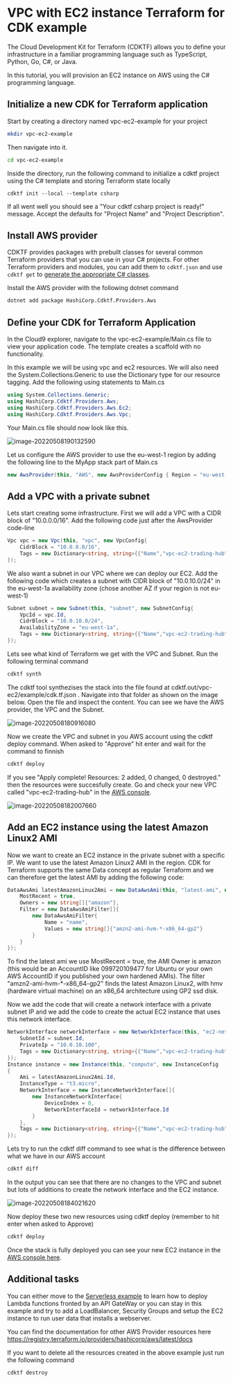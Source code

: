 # VPC with EC2 instance Terraform for CDK example

The Cloud Development Kit for Terraform (CDKTF) allows you to define your infrastructure in a familiar programming language such as TypeScript, Python, Go, C#, or Java.

In this tutorial, you will provision an EC2 instance on AWS using the C# programming language.

## Initialize a new CDK for Terraform application

Start by creating a directory named vpc-ec2-example for your project

```bash
mkdir vpc-ec2-example
```

Then navigate into it.

```bash
cd vpc-ec2-example
```

Inside the directory, run the following command to initialize a cdktf project using the C# template and storing Terraform state locally

```
cdktf init --local --template csharp
```

If all went well you should see a "Your cdktf csharp project is ready!" message. Accept the defaults for "Project Name" and "Project Description".

## Install AWS provider

CDKTF provides packages with prebuilt classes for several common Terraform providers that you can use in your C# projects. For other Terraform providers and modules, you can add them to `cdktf.json` and use `cdktf get` to [generate the appropriate C# classes](https://www.terraform.io/cdktf/concepts/providers-and-resources#providers).

Install the AWS provider with the following dotnet command

```bash
dotnet add package HashiCorp.Cdktf.Providers.Aws
```

## Define your CDK for Terraform Application

In the Cloud9 explorer, navigate to the vpc-ec2-example/Main.cs file to view your application code. The template creates a scaffold with no functionality.

In this example we will be using vpc and ec2 resources. We will also need the System.Collections.Generic to use the Dictionary type for our resource tagging. Add the following using statements to Main.cs

```c#
using System.Collections.Generic;
using HashiCorp.Cdktf.Providers.Aws;
using HashiCorp.Cdktf.Providers.Aws.Ec2;
using HashiCorp.Cdktf.Providers.Aws.Vpc;
```

Your Main.cs file should now look like this.

![image-20220508190132590](images/image-20220506145937284.png)

Let us configure the AWS provider to use the eu-west-1 region by adding the following line to the MyApp stack part of Main.cs

```c#
new AwsProvider(this, "AWS", new AwsProviderConfig { Region = "eu-west-1" });
```

## Add a VPC with a private subnet

Lets start creating some infrastructure. First we will add a VPC with a CIDR block of "10.0.0.0/16". Add the following code just after the AwsProvider code-line

```c#
Vpc vpc = new Vpc(this, "vpc", new VpcConfig{
    CidrBlock = "10.0.0.0/16",
    Tags = new Dictionary<string, string>{{"Name","vpc-ec2-trading-hub"}}
});
```

We also want a subnet in our VPC where we can deploy our EC2. Add the following code which creates a subnet with CIDR block of "10.0.10.0/24" in the eu-west-1a availability zone (chose another AZ if your region is not eu-west-1)

```c#
Subnet subnet = new Subnet(this, "subnet", new SubnetConfig{
  	VpcId = vpc.Id,
  	CidrBlock = "10.0.10.0/24",
  	AvailabilityZone = "eu-west-1a",
  	Tags = new Dictionary<string, string>{{"Name","vpc-ec2-trading-hub"}}
});

```

Lets see what kind of Terraform we get with the VPC and Subnet. Run the following terminal command

```bash
cdktf synth
```

The cdktf tool synthezises the stack into the file found at cdktf.out/vpc-ec2/example/cdk.tf.json . Navigate into that folder as shown on the image below. Open the file and inspect the content. You can see we have the AWS provider, the VPC and the Subnet.

![image-20220508180916080](images/image-20220508180916080.png)

Now we create the VPC and subnet in you AWS account using the cdktf deploy command. When asked to "Approve" hit enter and wait for the command to finnish

```bash
cdktf deploy
```

If you see "Apply complete! Resources: 2 added, 0 changed, 0 destroyed." then the resources were succesfully create. Go and check your new VPC called "vpc-ec2-trading-hub" in the [AWS console](https://console.aws.amazon.com/vpc/home#vpcs:).

![image-20220508182007660](images/image-20220508182007660.png)

## Add an EC2 instance using the latest Amazon Linux2 AMI

Now we want to create an EC2 instance in the private subnet with a specific IP. We want to use the latest Amazon Linux2 AMI in the region. CDK for Terraform supports the same Data concept as regular Terraform and we can therefore get the latest AMI by adding the following code:

```c#
DataAwsAmi latestAmazonLinux2Ami = new DataAwsAmi(this, "latest-ami", new 	DataAwsAmiConfig{
    MostRecent = true,
    Owners = new string[]{"amazon"},
    Filter = new DataAwsAmiFilter[]{
        new DataAwsAmiFilter{
            Name = "name",
            Values = new string[]{"amzn2-ami-hvm-*-x86_64-gp2"}
        }
    }
});
```

To find the latest ami we use MostRecent = true, the AMI Owner is amazon (this would be an AccountID like 099720109477 for Ubuntu or your own AWS AccountID if you published your own hardened AMIs). The filter "amzn2-ami-hvm-*-x86_64-gp2" finds the latest Amazon Linux2, with hmv (hardware virtual machine) on an x86_64 architecture using GP2 ssd disk.

Now we add the code that will create a network interface with a private subnet IP and we add the code to create the actual EC2 instance that uses this network interface.

```c#
NetworkInterface networkInterface = new NetworkInterface(this, "ec2-network-interface", new 	NetworkInterfaceConfig{
    SubnetId = subnet.Id,
    PrivateIp = "10.0.10.100",
    Tags = new Dictionary<string, string>{{"Name","vpc-ec2-trading-hub"}}
});
Instance instance = new Instance(this, "compute", new InstanceConfig
{ 
    Ami = latestAmazonLinux2Ami.Id,
    InstanceType = "t3.micro",
    NetworkInterface = new InstanceNetworkInterface[]{
        new InstanceNetworkInterface{
            DeviceIndex = 0,
            NetworkInterfaceId = networkInterface.Id
        }
    },
    Tags = new Dictionary<string, string>{{"Name","vpc-ec2-trading-hub"}}
});

```

Lets try to run the cdktf diff command to see what is the difference between what we have in our AWS account

```bash
cdktf diff
```

In the output you can see that there are no changes to the VPC and subnet but lots of additions to create the network interface and the EC2 instance.

![image-20220508184021620](images/image-20220508184021620.png)

Now deploy these two new resources using cdktf deploy (remember to hit enter when asked to Approve)

```bash
cdktf deploy
```

Once the stack is fully deployed you can see your new EC2 instance in the [AWS console here](https://console.aws.amazon.com/ec2/v2/home#Instances:instanceState=running).

## Additional tasks

You can either move to the [Serverless example](../lambda-example/README.md) to learn how to deploy Lambda functions fronted by an API GateWay or you can stay in this example and try to add a LoadBalancer, Security Groups and setup the EC2 instance to run user data that installs a webserver.

You can find the documentation for other AWS Provider resources here https://registry.terraform.io/providers/hashicorp/aws/latest/docs

If you want to delete all the resources created in the above example just run the following command

```bash
cdktf destroy
```

